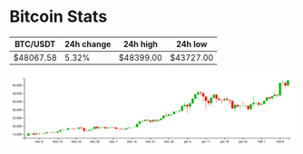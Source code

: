 # Bitcoin Stats

BTC/USDT|24h change|24h high|24h low|
|---|---|---|---|
|$48067.58|5.32%|$48399.00|$43727.00|

<img src="./chart.svg">
